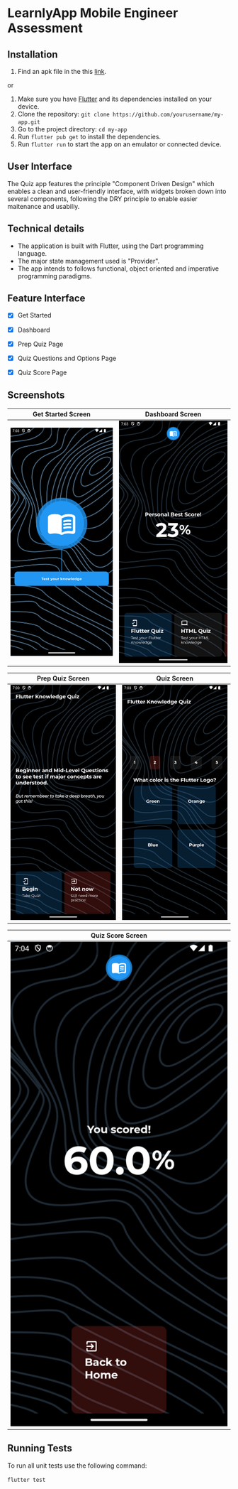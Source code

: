 # LearnlyApp Mobile Engineer Assessment


## Installation
1. Find an apk file in the this [link](https://drive.google.com/drive/folders/1T0QDAiJyClkCi0qIyXEdtzNhcdehpPxz?usp=sharing).

or 

1. Make sure you have [Flutter](https://flutter.dev/docs/get-started/install) and its dependencies installed on your device.
2. Clone the repository: `git clone https://github.com/yourusername/my-app.git`
3. Go to the project directory: `cd my-app`
4. Run `flutter pub get` to install the dependencies.
5. Run `flutter run` to start the app on an emulator or connected device.


## User Interface
The Quiz app features the principle "Component Driven Design" which enables a clean and user-friendly interface, with widgets broken down into several components, following the DRY principle to enable easier maitenance and usabiliy.

## Technical details
- The application is built with Flutter, using the Dart programming language.
- The major state management used is "Provider".
- The app intends to follows functional, object oriented and imperative programming paradigms.


## Feature Interface
- [x] Get Started 
- [x] Dashboard
- [x] Prep Quiz Page
- [x] Quiz Questions and Options Page
- [x] Quiz Score Page


## Screenshots

| Get Started Screen | Dashboard Screen | 
|    :---:     |     :---:      |  
| <img src="graphics/get_started.png" width="500">   | <img src="graphics/dashboard.png" width="500">   |

| Prep Quiz Screen | Quiz Screen | 
|    :---:     |     :---:      |  
| <img src="graphics/prep_quiz_page.png" width="500">   | <img src="graphics/quiz_page.png" width="500">   |

| Quiz Score Screen | 
|    :---:     |   
| <img src="graphics/quiz_score_page.png" width="500">   | 

## Running Tests 

To run all unit tests use the following command:

```flutter test```
